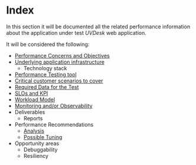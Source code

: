 # Index
In this section it will be documented all the related performance information about the application under test *UVDesk* web application.

It will be considered the following:

- [Performance Concerns and Objectives](performance-concerns.md)
- [Underlying application infrastructure](../../demo-project/README.md)
	- Technology stack
- [Performance Testing tool](performance-tool.md)
- [Critical customer scenarios to cover](test-cases.md)
- [Required Data for the Test](required-data.md)
- [SLOs and KPI](slo.md)
- [Workload Model](workload-model.md)
- [Monitoring and/or Observability](monitoring.md)
- Deliverables
	- Reports
- Performance Recommendations
	- [Analysis](execution-log.md)
	- [Possible Tuning](recomendations.md)
- Opportunity areas
	- Debuggability
	- Resiliency